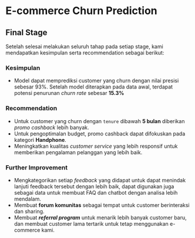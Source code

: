 # E-commerce Churn Prediction

## Final Stage

Setelah selesai melakukan seluruh tahap pada setiap stage, kami mendapatkan kesimpulan serta recommendation sebagai berikut:

### Kesimpulan
- Model dapat memprediksi customer yang churn dengan nilai presisi sebesar 93%. Setelah model diterapkan pada data awal, terdapat potensi penurunan *churn rate* sebesar **15.3%**

### Recommendation
- Untuk customer yang churn dengan `tenure` dibawah **5 bulan** diberikan *promo cashback* lebih banyak.
- Untuk pengoptimalan budget, promo cashback dapat difokuskan pada kategori **Handphone**.
- Meningkatkan kualitas *customer service* yang lebih responsif untuk memberikan pengalaman pelanggan yang lebih baik.

### Further Improvement
- Mengkategorikan setiap *feedback* yang didapat untuk dapat menindak lanjuti feedback tersebut dengan lebih baik, dapat digunakan juga sebagai data untuk membuat FAQ dan chatbot dengan analisa lebih mendalam.
- Membuat **forum komunitas** sebagai tempat untuk customer berinteraksi dan sharing.
- Membuat ***referral program*** untuk menarik lebih banyak customer baru, dan membuat customer lama tertarik untuk tetap menggunakan e-commerce kami.
